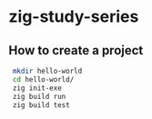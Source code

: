 # zig-study-series

## How to create a project

```bash
 mkdir hello-world
 cd hello-world/
 zig init-exe
 zig build run
 zig build test
```

